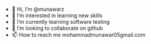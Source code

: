 - 👋 Hi, I’m @munawarz
- 👀 I’m interested in learning new skills
- 🌱 I’m currently learning software testing
- 💞️ I’m looking to collaborate on github
- 📫 How to reach me mohammadmunawar05gmail.com

<!---
munawarz/munawarz is a ✨ special ✨ repository because its `README.md` (this file) appears on your GitHub profile.
You can click the Preview link to take a look at your changes.
--->
